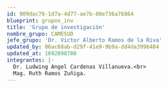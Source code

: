 ```yaml
---
id: 909dac78-1d7a-4d77-ae7b-80e736a76864
blueprint: grupos_inv
title: 'Grupo de investigación'
nombre_grupo: CAMESUD
jefe_grupo: 'Dr. Victor Alberto Ramos de la Riva'
updated_by: 06ac68ab-d29f-41e9-9b9a-dd4da3996484
updated_at: 1692898788
integrantes: |-
  Dr. Ludwing Angel Cardenas Villanueva.<br>
  Mag. Ruth Ramos Zuñiga.
---
```

